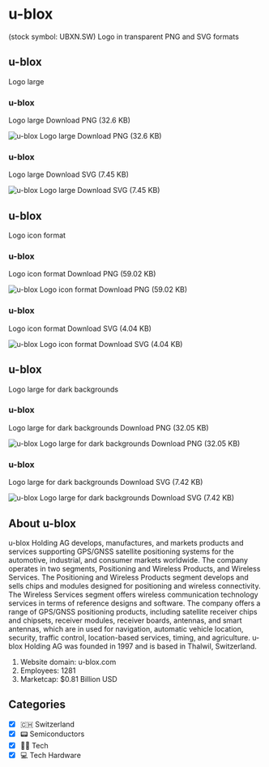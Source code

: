 # u-blox
 (stock symbol: UBXN.SW) Logo in transparent PNG and SVG formats

## u-blox
 Logo large

### u-blox
 Logo large Download PNG (32.6 KB)

![u-blox
 Logo large Download PNG (32.6 KB)](/img/orig/UBXN.SW_BIG-d7737e37.png)

### u-blox
 Logo large Download SVG (7.45 KB)

![u-blox
 Logo large Download SVG (7.45 KB)](/img/orig/UBXN.SW_BIG-2ea31488.svg)

## u-blox
 Logo icon format

### u-blox
 Logo icon format Download PNG (59.02 KB)

![u-blox
 Logo icon format Download PNG (59.02 KB)](/img/orig/UBXN.SW-a5b75fad.png)

### u-blox
 Logo icon format Download SVG (4.04 KB)

![u-blox
 Logo icon format Download SVG (4.04 KB)](/img/orig/UBXN.SW-008369da.svg)

## u-blox
 Logo large for dark backgrounds

### u-blox
 Logo large for dark backgrounds Download PNG (32.05 KB)

![u-blox
 Logo large for dark backgrounds Download PNG (32.05 KB)](/img/orig/UBXN.SW_BIG.D-946e7d9e.png)

### u-blox
 Logo large for dark backgrounds Download SVG (7.42 KB)

![u-blox
 Logo large for dark backgrounds Download SVG (7.42 KB)](/img/orig/UBXN.SW_BIG.D-184c1349.svg)

## About u-blox


u-blox Holding AG develops, manufactures, and markets products and services supporting GPS/GNSS satellite positioning systems for the automotive, industrial, and consumer markets worldwide. The company operates in two segments, Positioning and Wireless Products, and Wireless Services. The Positioning and Wireless Products segment develops and sells chips and modules designed for positioning and wireless connectivity. The Wireless Services segment offers wireless communication technology services in terms of reference designs and software. The company offers a range of GPS/GNSS positioning products, including satellite receiver chips and chipsets, receiver modules, receiver boards, antennas, and smart antennas, which are in used for navigation, automatic vehicle location, security, traffic control, location-based services, timing, and agriculture. u-blox Holding AG was founded in 1997 and is based in Thalwil, Switzerland.

1. Website domain: u-blox.com
2. Employees: 1281
3. Marketcap: $0.81 Billion USD


## Categories
- [x] 🇨🇭 Switzerland
- [x] 📟 Semiconductors
- [x] 👩‍💻 Tech
- [x] 💻 Tech Hardware
